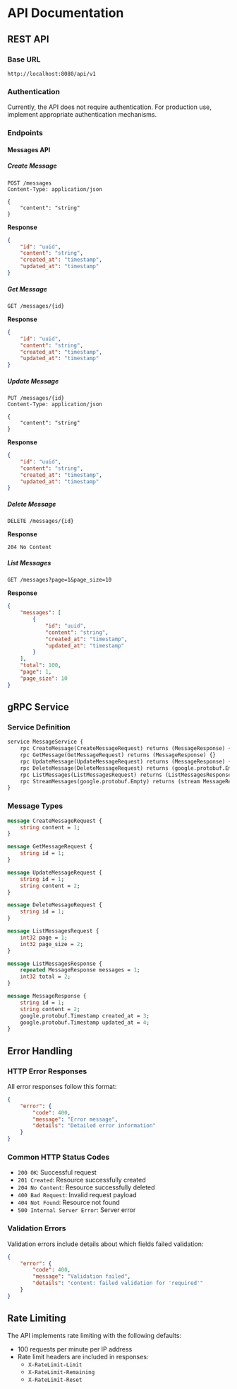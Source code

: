 # API Documentation

## REST API

### Base URL
```
http://localhost:8080/api/v1
```

### Authentication
Currently, the API does not require authentication. For production use, implement appropriate authentication mechanisms.

### Endpoints

#### Messages API

##### Create Message
```http
POST /messages
Content-Type: application/json

{
    "content": "string"
}
```

**Response**
```json
{
    "id": "uuid",
    "content": "string",
    "created_at": "timestamp",
    "updated_at": "timestamp"
}
```

##### Get Message
```http
GET /messages/{id}
```

**Response**
```json
{
    "id": "uuid",
    "content": "string",
    "created_at": "timestamp",
    "updated_at": "timestamp"
}
```

##### Update Message
```http
PUT /messages/{id}
Content-Type: application/json

{
    "content": "string"
}
```

**Response**
```json
{
    "id": "uuid",
    "content": "string",
    "created_at": "timestamp",
    "updated_at": "timestamp"
}
```

##### Delete Message
```http
DELETE /messages/{id}
```

**Response**
```
204 No Content
```

##### List Messages
```http
GET /messages?page=1&page_size=10
```

**Response**
```json
{
    "messages": [
        {
            "id": "uuid",
            "content": "string",
            "created_at": "timestamp",
            "updated_at": "timestamp"
        }
    ],
    "total": 100,
    "page": 1,
    "page_size": 10
}
```

## gRPC Service

### Service Definition
```protobuf
service MessageService {
    rpc CreateMessage(CreateMessageRequest) returns (MessageResponse) {}
    rpc GetMessage(GetMessageRequest) returns (MessageResponse) {}
    rpc UpdateMessage(UpdateMessageRequest) returns (MessageResponse) {}
    rpc DeleteMessage(DeleteMessageRequest) returns (google.protobuf.Empty) {}
    rpc ListMessages(ListMessagesRequest) returns (ListMessagesResponse) {}
    rpc StreamMessages(google.protobuf.Empty) returns (stream MessageResponse) {}
}
```

### Message Types
```protobuf
message CreateMessageRequest {
    string content = 1;
}

message GetMessageRequest {
    string id = 1;
}

message UpdateMessageRequest {
    string id = 1;
    string content = 2;
}

message DeleteMessageRequest {
    string id = 1;
}

message ListMessagesRequest {
    int32 page = 1;
    int32 page_size = 2;
}

message ListMessagesResponse {
    repeated MessageResponse messages = 1;
    int32 total = 2;
}

message MessageResponse {
    string id = 1;
    string content = 2;
    google.protobuf.Timestamp created_at = 3;
    google.protobuf.Timestamp updated_at = 4;
}
```

## Error Handling

### HTTP Error Responses
All error responses follow this format:
```json
{
    "error": {
        "code": 400,
        "message": "Error message",
        "details": "Detailed error information"
    }
}
```

### Common HTTP Status Codes
- `200 OK`: Successful request
- `201 Created`: Resource successfully created
- `204 No Content`: Resource successfully deleted
- `400 Bad Request`: Invalid request payload
- `404 Not Found`: Resource not found
- `500 Internal Server Error`: Server error

### Validation Errors
Validation errors include details about which fields failed validation:
```json
{
    "error": {
        "code": 400,
        "message": "Validation failed",
        "details": "content: failed validation for 'required'"
    }
}
```

## Rate Limiting
The API implements rate limiting with the following defaults:
- 100 requests per minute per IP address
- Rate limit headers are included in responses:
  - `X-RateLimit-Limit`
  - `X-RateLimit-Remaining`
  - `X-RateLimit-Reset`
